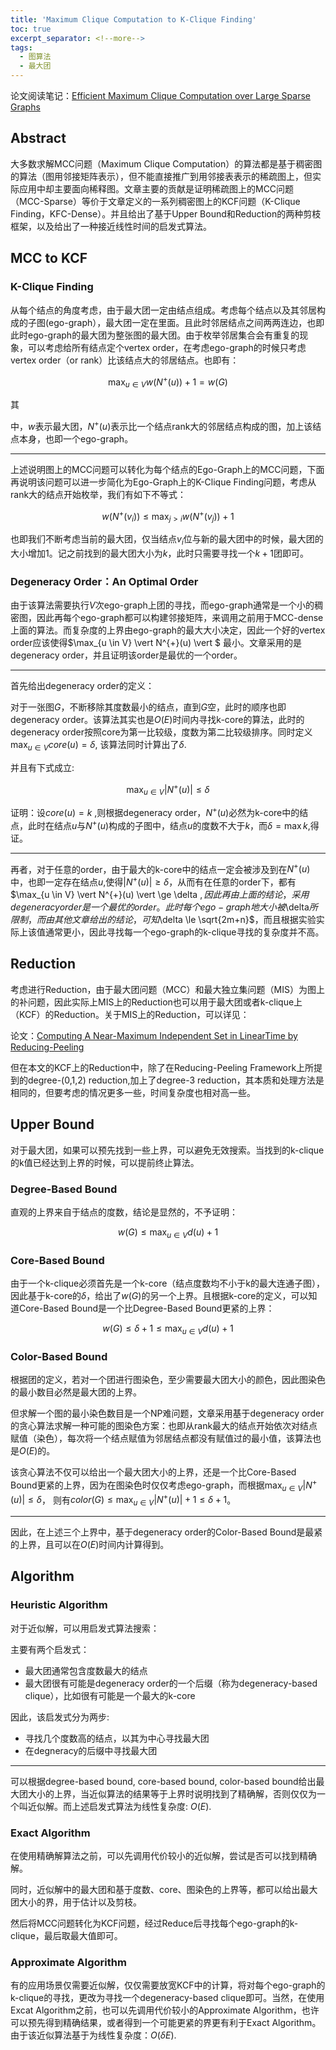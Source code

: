 ```yaml
---
title: 'Maximum Clique Computation to K-Clique Finding'
toc: true
excerpt_separator: <!--more-->
tags:
  - 图算法
  - 最大团
---
```




论文阅读笔记：[Efficient Maximum Clique Computation over Large Sparse Graphs](https://dl.acm.org/doi/abs/10.1145/3292500.3330986)

<!--more-->

## Abstract

大多数求解MCC问题（Maximum Clique Computation）的算法都是基于稠密图的算法（图用邻接矩阵表示），但不能直接推广到用邻接表表示的稀疏图上，但实际应用中却主要面向稀释图。文章主要的贡献是证明稀疏图上的MCC问题（MCC-Sparse）等价于文章定义的一系列稠密图上的KCF问题（K-Clique Finding，KFC-Dense）。并且给出了基于Upper Bound和Reduction的两种剪枝框架，以及给出了一种接近线性时间的启发式算法。

## MCC to KCF

### K-Clique Finding

从每个结点的角度考虑，由于最大团一定由结点组成。考虑每个结点以及其邻居构成的子图(ego-graph），最大团一定在里面。且此时邻居结点之间两两连边，也即此时ego-graph的最大团为整张图的最大团。由于枚举邻居集合会有重复的现象，可以考虑给所有结点定个vertex order，在考虑ego-graph的时候只考虑vertex order（or rank）比该结点大的邻居结点。也即有：



$$
\max_{u \in V} w(N^{+}(u))+1 = w(G)
$$

其

中，$w$表示最大团，$N^{+}(u)$表示比一个结点rank大的邻居结点构成的图，加上该结点本身，也即一个ego-graph。

---

上述说明图上的MCC问题可以转化为每个结点的Ego-Graph上的MCC问题，下面再说明该问题可以进一步简化为Ego-Graph上的K-Clique Finding问题，考虑从rank大的结点开始枚举，我们有如下不等式：



$$
w(N^{+}(v_i)) \le \max_{j>i}w(N^{+}(v_j))+1
$$



也即我们不断考虑当前的最大团，仅当结点$v_i$位与新的最大团中的时候，最大团的大小增加1。记之前找到的最大团大小为$k$，此时只需要寻找一个$k+1$团即可。

### Degeneracy Order：An Optimal Order

由于该算法需要执行$V$次ego-graph上团的寻找，而ego-graph通常是一个小的稠密图，因此再每个ego-graph都可以构建邻接矩阵，来调用之前用于MCC-dense上面的算法。而复杂度的上界由ego-graph的最大大小决定，因此一个好的vertex order应该使得$\max_{u \in V} \vert N^{+}(u) \vert $ 最小。文章采用的是degeneracy order，并且证明该order是最优的一个order。

---

首先给出degeneracy order的定义：

对于一张图$G$，不断移除其度数最小的结点，直到$G$空，此时的顺序也即degeneracy order。该算法其实也是$O(E)$时间内寻找k-core的算法，此时的degeneracy order按照core为第一比较级，度数为第二比较级排序。同时定义$\max_{u \in V} core(u) = \delta$, 该算法同时计算出了$\delta$.

并且有下式成立:



$$
\max_{u \in V} \vert N^{+}(u) \vert \le \delta
$$



证明：设$core(u)=k$ ,则根据degeneracy order，$N^{+}(u)$必然为k-core中的结点，此时在结点$u$与$N^{+}(u)$构成的子图中，结点$u$的度数不大于$k$，而$\delta =\max k$,得证。

---

再者，对于任意的order，由于最大的k-core中的结点一定会被涉及到在$N^{+}(u)$中，也即一定存在结点$u$,使得$\vert N^+{(u)} \vert \ge \delta$，从而有在任意的order下，都有$\max_{u \in V} \vert N^{+}(u) \vert  \ge \delta $, 因此再由上面的结论，采用degeneracy order是一个最优的order。此时每个ego-graph地大小被$\delta$所限制，而由其他文章给出的结论，可知$\delta \le \sqrt{2m+n}$，而且根据实验实际上该值通常更小，因此寻找每一个ego-graph的k-clique寻找的复杂度并不高。

## Reduction

考虑进行Reduction，由于最大团问题（MCC）和最大独立集问题（MIS）为图上的补问题，因此实际上MIS上的Reduction也可以用于最大团或者k-clique上（KCF）的Reduction。关于MIS上的Reduction，可以详见：

论文：[Computing A Near-Maximum Independent Set in LinearTime by Reducing-Peeling](https://dl.acm.org/doi/abs/10.1145/3035918.3035939)

但在本文的KCF上的Reduction中，除了在Reducing-Peeling Framework上所提到的degree-(0,1,2) reduction,加上了degree-3 reduction，其本质和处理方法是相同的，但要考虑的情况更多一些，时间复杂度也相对高一些。

## Upper Bound

对于最大团，如果可以预先找到一些上界，可以避免无效搜索。当找到的k-clique的k值已经达到上界的时候，可以提前终止算法。

### Degree-Based Bound

直观的上界来自于结点的度数，结论是显然的，不予证明：



$$
w(G) \le \max_{u \in V} d(u) +1
$$





### Core-Based Bound

由于一个k-clique必须首先是一个k-core（结点度数均不小于k的最大连通子图），因此基于k-core的$\delta$，给出了$w(G)$的另一个上界。且根据k-core的定义，可以知道Core-Based Bound是一个比Degree-Based Bound更紧的上界：



$$
w(G) \le \delta +1\le \max_{u \in V}d(u)+1
$$



### Color-Based Bound

根据团的定义，若对一个团进行图染色，至少需要最大团大小的颜色，因此图染色的最小数目必然是最大团的上界。

但求解一个图的最小染色数目是一个NP难问题，文章采用基于degeneracy order的贪心算法求解一种可能的图染色方案：也即从rank最大的结点开始依次对结点赋值（染色），每次将一个结点赋值为邻居结点都没有赋值过的最小值，该算法也是$O(E)$的。

该贪心算法不仅可以给出一个最大团大小的上界，还是一个比Core-Based Bound更紧的上界，因为在图染色时仅仅考虑ego-graph，而根据$\max_{u \in V} \vert N^{+}(u) \vert \le \delta$， 则有$color(G) \le \max_{u \in V} \vert N^{+}(u) \vert +1 \le \delta+1$。

---

因此，在上述三个上界中，基于degeneracy order的Color-Based Bound是最紧的上界，且可以在$O(E)$时间内计算得到。



## Algorithm

### Heuristic Algorithm

对于近似解，可以用启发式算法搜索：

主要有两个启发式：

* 最大团通常包含度数最大的结点
* 最大团很有可能是degeneracy order的一个后缀（称为degeneracy-based clique），比如很有可能是一个最大的k-core

因此，该启发式分为两步:

* 寻找几个度数高的结点，以其为中心寻找最大团
* 在degneracy的后缀中寻找最大团

---

可以根据degree-based bound, core-based bound, color-based bound给出最大团大小的上界，当近似算法的结果等于上界时说明找到了精确解，否则仅仅为一个叫近似解。而上述启发式算法为线性复杂度: $O(E)$.

### Exact Algorithm

在使用精确解算法之前，可以先调用代价较小的近似解，尝试是否可以找到精确解。

同时，近似解中的最大团和基于度数、core、图染色的上界等，都可以给出最大团大小的界，用于估计以及剪枝。

然后将MCC问题转化为KCF问题，经过Reduce后寻找每个ego-graph的k-clique，最后取最大值即可。

### Approximate Algorithm

有的应用场景仅需要近似解，仅仅需要放宽KCF中的计算，将对每个ego-graph的k-clique的寻找，更改为寻找一个degeneracy-based clique即可。当然，在使用Excat Algorithm之前，也可以先调用代价较小的Approximate Algorithm，也许可以预先得到精确结果，或者得到一个可能更紧的界更有利于Exact Algorithm。由于该近似算法基于为线性复杂度：$O(\delta E)$.









